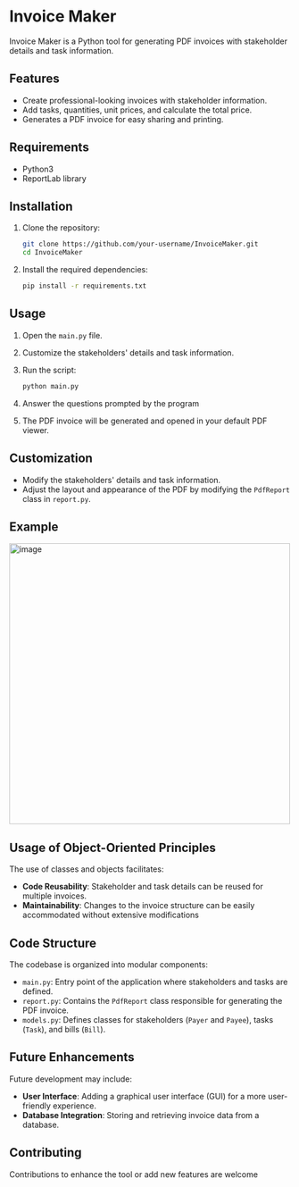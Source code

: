 # Invoice Maker

Invoice Maker is a Python tool for generating PDF invoices with stakeholder details and task information.

## Features

- Create professional-looking invoices with stakeholder information.
- Add tasks, quantities, unit prices, and calculate the total price.
- Generates a PDF invoice for easy sharing and printing.

## Requirements

- Python3
- ReportLab library

## Installation

1. Clone the repository:

    ```bash
    git clone https://github.com/your-username/InvoiceMaker.git
    cd InvoiceMaker
    ```

2. Install the required dependencies:

    ```bash
    pip install -r requirements.txt
    ```

## Usage

1. Open the `main.py` file.

2. Customize the stakeholders' details and task information.

3. Run the script:

    ```bash
    python main.py
    ```
    
4. Answer the questions prompted by the program

5. The PDF invoice will be generated and opened in your default PDF viewer.

## Customization

- Modify the stakeholders' details and task information.
- Adjust the layout and appearance of the PDF by modifying the `PdfReport` class in `report.py`.

## Example
<img width="503" alt="image" src="https://github.com/alexdiabliu/InvoiceMaker/assets/88401570/cc43f8bf-a632-4ebf-8896-f39e6876f70d">

## Usage of Object-Oriented Principles

The use of classes and objects facilitates:

- **Code Reusability**: Stakeholder and task details can be reused for multiple invoices.
- **Maintainability**: Changes to the invoice structure can be easily accommodated without extensive modifications

## Code Structure

The codebase is organized into modular components:

- `main.py`: Entry point of the application where stakeholders and tasks are defined.
- `report.py`: Contains the `PdfReport` class responsible for generating the PDF invoice.
- `models.py`: Defines classes for stakeholders (`Payer` and `Payee`), tasks (`Task`), and bills (`Bill`).


## Future Enhancements

Future development may include:

- **User Interface**: Adding a graphical user interface (GUI) for a more user-friendly experience.
- **Database Integration**: Storing and retrieving invoice data from a database.

## Contributing

Contributions to enhance the tool or add new features are welcome
